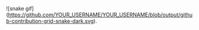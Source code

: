 
![snake gif]
(https://github.com/YOUR_USERNAME/YOUR_USERNAME/blob/output/github-contribution-grid-snake-dark.svg).
